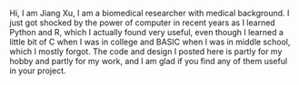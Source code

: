 Hi, I am Jiang Xu, I am a biomedical researcher with medical background. I just got shocked by the power of computer in recent years as I learned Python and R, which I actually found very useful, even though I learned a little bit of C when I was in college and BASIC when I was in middle school, which I mostly forgot. The code and design I posted here is partly for my hobby and partly for my work, and I am glad if you find any of them useful in your project. 

<!---
JiangXu123/JiangXu123 is a ✨ special ✨ repository because its `README.md` (this file) appears on your GitHub profile.
You can click the Preview link to take a look at your changes.
--->
